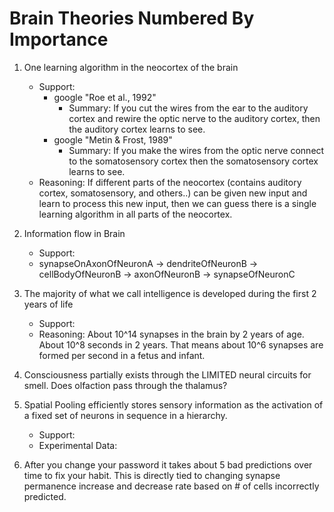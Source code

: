 Brain Theories Numbered By Importance
=====================================
1. One learning algorithm in the neocortex of the brain
   - Support: 
     + google "Roe et al., 1992"
       - Summary: If you cut the wires from the ear to the auditory cortex and rewire the optic nerve to the
       auditory cortex, then the auditory cortex learns to see. 
     + google "Metin & Frost, 1989"
       - Summary: If you make the wires from the optic nerve connect to the somatosensory cortex then the 
       somatosensory cortex learns to see.
   - Reasoning: If different parts of the neocortex (contains auditory cortex, somatosensory, and others..)
   can be given new input and learn to process this new input, then we can guess there is a single learning 
   algorithm in all parts of the neocortex.

2. Information flow in Brain
   - Support:
   - synapseOnAxonOfNeuronA -> dendriteOfNeuronB -> cellBodyOfNeuronB -> axonOfNeuronB -> synapseOfNeuronC

3. The majority of what we call intelligence is developed during the first 2 years of life
   - Support: 
   - Reasoning: About 10^14 synapses in the brain by 2 years of age. About 10^8 seconds in 2 years. That means about 10^6 synapses are formed per second in a fetus and infant.

4. Consciousness partially exists through the LIMITED neural circuits for smell. Does olfaction pass through the thalamus?

5. Spatial Pooling efficiently stores sensory information as the activation of a fixed set of neurons in sequence in a hierarchy.
   - Support:
   - Experimental Data:

6. After you change your password it takes about 5 bad predictions over time to fix your habit. This is directly tied to changing synapse permanence increase and decrease rate based on # of cells incorrectly predicted.